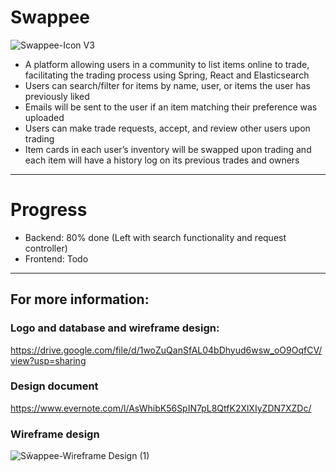 # Swappee
![Swappee-Icon V3](https://user-images.githubusercontent.com/50147457/88007511-b6984780-cb40-11ea-95ba-f2bf51a58e1b.png)
* A platform allowing users in a community to list items online to trade, facilitating the trading process using Spring, React and Elasticsearch
* Users can search/filter for items by name, user, or items the user has previously liked
* Emails will be sent to the user if an item matching their preference was uploaded
* Users can make trade requests, accept, and review other users upon trading
* Item cards in each user’s inventory will be swapped upon trading and each item will have a history log on its previous trades and owners
---
# Progress
* Backend: 80% done (Left with search functionality and request controller)
* Frontend: Todo
---
## For more information: 
### Logo and database and wireframe design:
https://drive.google.com/file/d/1woZuQanSfAL04bDhyud6wsw_oO9OqfCV/view?usp=sharing
### Design document
https://www.evernote.com/l/AsWhibK56SpIN7pL8QtfK2XlXIyZDN7XZDc/
### Wireframe design
![Sẅappee-Wireframe Design (1)](https://user-images.githubusercontent.com/50147457/129481860-ca8acbd8-bcc2-4ab5-b0a8-263f181f93eb.png)

